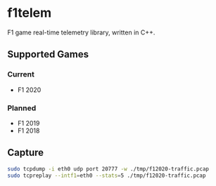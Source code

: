 # f1telem
F1 game real-time telemetry library, written in C++.

## Supported Games
### Current
- F1 2020

### Planned
- F1 2019
- F1 2018

## Capture

``` bash
sudo tcpdump -i eth0 udp port 20777 -w ./tmp/f12020-traffic.pcap
sudo tcpreplay --intf1=eth0 --stats=5 ./tmp/f12020-traffic.pcap 
```